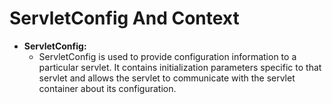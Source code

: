# ServletConfig And Context

* **ServletConfig:**
  - ServletConfig is used to provide configuration information to a particular servlet. It contains initialization parameters specific to that servlet and allows the servlet to communicate with the servlet container about its configuration.
